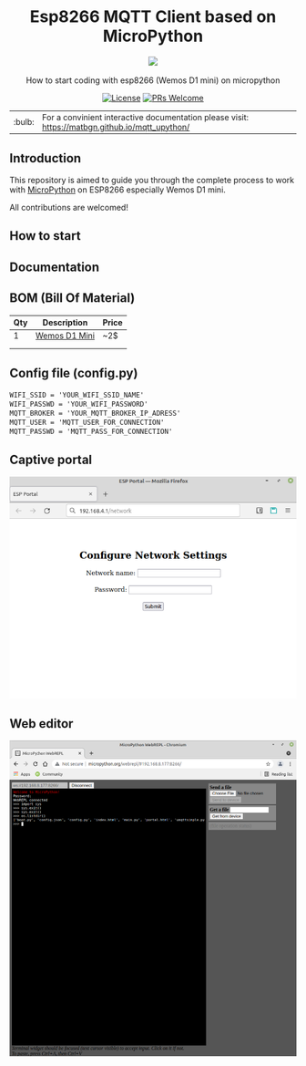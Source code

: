 <h1 align="center">Esp8266 MQTT Client based on MicroPython</h1>

<p align="center">
  <img width="200" src="https://upload.wikimedia.org/wikipedia/commons/thumb/4/4e/Micropython-logo.svg/2000px-Micropython-logo.svg.png" />
</p>
<p align="center">How to start coding with esp8266 (Wemos D1 mini) on micropython</p>
<p align="center">
  <a href="https://github.com/matbgn/mqtt_upython/blob/master/docs/LICENSE.md"><img src="https://img.shields.io/badge/license-MIT-green" alt="License"/></a>
  <a href="https://github.com/matbgn/mqtt_upython/pull/new"><img src="https://img.shields.io/badge/PRs%20-welcome-brightgreen.svg" alt="PRs Welcome" /></a>
</p>

<div align="center">
    <table border="0">
      <tr>
        <td>:bulb:</td>
        <td>For a convinient interactive documentation please visit: <a href="https://matbgn.github.io/mqtt_upython/">https://matbgn.github.io/mqtt_upython/</a></td>
      </tr>
    </table>
</div>

## Introduction
This repository is aimed to guide you through the complete process to work with [MicroPython](https://micropython.org/) on ESP8266 especially Wemos D1 mini.

All contributions are welcomed!

## How to start


## Documentation


## BOM (Bill Of Material)
| Qty | Description                                                       | Price |
|-----|-------------------------------------------------------------------|-------|
| 1   | [Wemos D1 Mini](https://www.aliexpress.com/item/32651747570.html) | ~2$   |
|     |                                                                   |       |
|     |                                                                   |       |

## Config file (config.py)

    WIFI_SSID = 'YOUR_WIFI_SSID_NAME'
    WIFI_PASSWD = 'YOUR_WIFI_PASSWORD'
    MQTT_BROKER = 'YOUR_MQTT_BROKER_IP_ADRESS'
    MQTT_USER = 'MQTT_USER_FOR_CONNECTION'
    MQTT_PASSWD = 'MQTT_PASS_FOR_CONNECTION'

## Captive portal
![Captive portal](img/portal.png)

## Web editor
![Web editor](img/webrepl.png)
